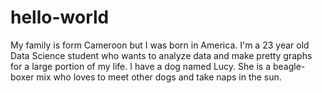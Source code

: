 # hello-world

My family is form Cameroon but I was born in America. 
I'm a 23 year old Data Science student who wants to analyze data and make pretty graphs for a large portion of my life.
I have a dog named Lucy. She is a beagle-boxer mix who loves to meet other dogs and take naps in the sun.
